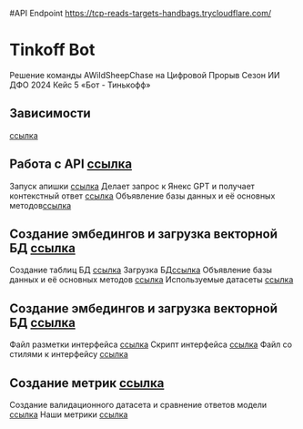 #API Endpoint 
https://tcp-reads-targets-handbags.trycloudflare.com/
# Tinkoff Bot
Решение команды AWildSheepChase на Цифровой Прорыв Сезон ИИ ДФО 2024 Кейс 5 «Бот - Тинькофф»

## Зависимости
[ссылка](https//:github.com/VladDyshlyuk/hacks-ai-tinkoff-bot-awildsheepchase/requirements.txt
)
## Работа с API [ссылка](https//:github.com/VladDyshlyuk/hacks-ai-tinkoff-bot-awildsheepchase/api)

Запуск апишки [ссылка](https//:github.com/VladDyshlyuk/hacks-ai-tinkoff-bot-awildsheepchase/api/app.py)
Делает запрос к Янекс GPT и получает контекстный ответ [ссылка](https//:github.com/VladDyshlyuk/hacks-ai-tinkoff-bot-awildsheepchase/api/model_answer.py)
Объявление базы данных и её основных методов[ссылка](https//:github.com/VladDyshlyuk/hacks-ai-tinkoff-bot-awildsheepchase/api/vector_db.py)

## Создание эмбедингов и загрузка векторной БД [ссылка](https//:github.com/VladDyshlyuk/hacks-ai-tinkoff-bot-awildsheepchase/dataloader)

Создание таблиц БД [ссылка](https//:github.com/VladDyshlyuk/hacks-ai-tinkoff-bot-awildsheepchase/dataloader/create_db.py)
Загрузка БД[ссылка](https//:github.com/VladDyshlyuk/hacks-ai-tinkoff-bot-awildsheepchase/dataloader/data_loader_to_db.py)
Объявление базы данных и её основных методов [ссылка](https//:github.com/VladDyshlyuk/hacks-ai-tinkoff-bot-awildsheepchase/api/vector_db.py)
Используемые датасеты [ссылка](https//:github.com/VladDyshlyuk/hacks-ai-tinkoff-bot-awildsheepchase/dataloader/datasets)

## Создание эмбедингов и загрузка векторной БД [ссылка](https//:github.com/VladDyshlyuk/hacks-ai-tinkoff-bot-awildsheepchase/frontend-demo)

Файл разметки интерфейса [ссылка](https//:github.com/VladDyshlyuk/hacks-ai-tinkoff-bot-awildsheepchase/frontend-demo/index.html)
Скрипт интерфейса [ссылка](https//:github.com/VladDyshlyuk/hacks-ai-tinkoff-bot-awildsheepchase/frontend-demo/script.js)
Файл со стилями к интерфейсу [ссылка](https//:github.com/VladDyshlyuk/hacks-ai-tinkoff-bot-awildsheepchase/frontend-demo/style.css)

## Создание метрик [ссылка](https//:github.com/VladDyshlyuk/hacks-ai-tinkoff-bot-awildsheepchase/metrics)

Создание валидационного датасета и сравнение ответов модели [ссылка](https//:github.com/VladDyshlyuk/hacks-ai-tinkoff-bot-awildsheepchase/metrics/calculate-metric.ipynb)
Наши метрики [ссылка](https//:github.com/VladDyshlyuk/hacks-ai-tinkoff-bot-awildsheepchase/metrics/metrics-results.json)
